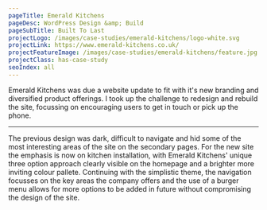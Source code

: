```yaml
---
pageTitle: Emerald Kitchens
pageDesc: WordPress Design &amp; Build
pageSubTitle: Built To Last
projectLogo: /images/case-studies/emerald-kitchens/logo-white.svg
projectLink: https://www.emerald-kitchens.co.uk/
projectFeatureImage: /images/case-studies/emerald-kitchens/feature.jpg
projectClass: has-case-study
seoIndex: all
---
```


Emerald Kitchens was due a website update to fit with it's new branding and diversified product offerings. I took up the challenge to redesign and rebuild the site, focussing on encouraging users to get in touch or pick up the phone.

---

The previous design was dark, difficult to navigate and hid some of the most interesting areas of the site on the secondary pages. For the new site the emphasis is now on kitchen installation, with Emerald Kitchens' unique three option approach clearly visible on the homepage and a brighter more inviting colour pallete. Continuing with the simplistic theme, the navigation focusses on the key areas the company offers and the use of a burger menu allows for more options to be added in future without compromising the design of the site.
